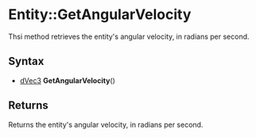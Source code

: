 # Entity::GetAngularVelocity #
Thsi method retrieves the entity's angular velocity, in radians per second.

## Syntax ##
- [dVec3](CPP_dVec3.md) **GetAngularVelocity**()

## Returns ##
Returns the entity's angular velocity, in radians per second.
